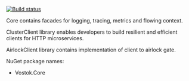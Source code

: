 [![Build status](https://ci.appveyor.com/api/projects/status/4ygjs6dxr4b9ivh8/branch/master?svg=true)](https://ci.appveyor.com/project/vostok/core/branch/master)

Core contains facades for logging, tracing, metrics and flowing context.

ClusterClient library enables developers to build resilient and efficient clients for HTTP microservices.

AirlockClient library contains implementation of client to airlock gate.

NuGet package names:
- Vostok.Core
